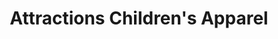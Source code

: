 ---
title: "Attractions Children's Apparel"
url: /mobile/attractions-childrens-apparel/
shop: clothes
---